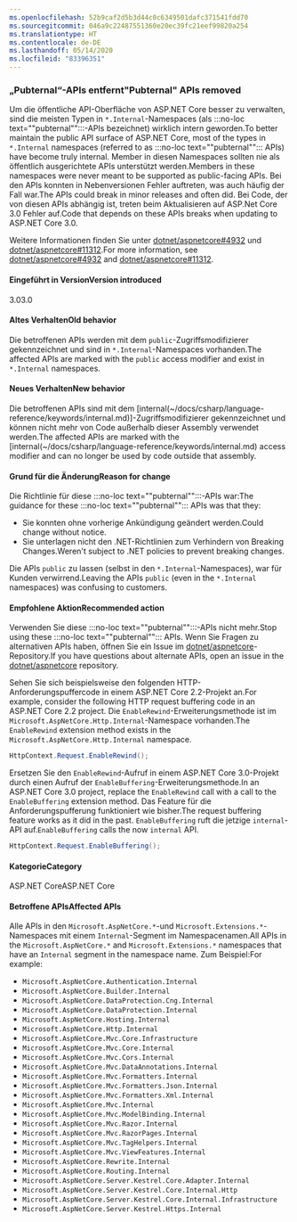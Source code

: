 ```yaml
---
ms.openlocfilehash: 52b9caf2d5b3d44c0c6349501dafc371541fdd70
ms.sourcegitcommit: 046a9c22487551360e20ec39fc21eef99820a254
ms.translationtype: HT
ms.contentlocale: de-DE
ms.lasthandoff: 05/14/2020
ms.locfileid: "83396351"
---
```

### <a name="pubternal-apis-removed"></a><span data-ttu-id="5381c-101">„Pubternal“-APIs entfernt</span><span class="sxs-lookup"><span data-stu-id="5381c-101">"Pubternal" APIs removed</span></span>

<span data-ttu-id="5381c-102">Um die öffentliche API-Oberfläche von ASP.NET Core besser zu verwalten, sind die meisten Typen in `*.Internal`-Namespaces (als :::no-loc text="\"pubternal\"":::-APIs bezeichnet) wirklich intern geworden.</span><span class="sxs-lookup"><span data-stu-id="5381c-102">To better maintain the public API surface of ASP.NET Core, most of the types in `*.Internal` namespaces (referred to as :::no-loc text="\"pubternal\""::: APIs) have become truly internal.</span></span> <span data-ttu-id="5381c-103">Member in diesen Namespaces sollten nie als öffentlich ausgerichtete APIs unterstützt werden.</span><span class="sxs-lookup"><span data-stu-id="5381c-103">Members in these namespaces were never meant to be supported as public-facing APIs.</span></span> <span data-ttu-id="5381c-104">Bei den APIs konnten in Nebenversionen Fehler auftreten, was auch häufig der Fall war.</span><span class="sxs-lookup"><span data-stu-id="5381c-104">The APIs could break in minor releases and often did.</span></span> <span data-ttu-id="5381c-105">Bei Code, der von diesen APIs abhängig ist, treten beim Aktualisieren auf ASP.Net Core 3.0 Fehler auf.</span><span class="sxs-lookup"><span data-stu-id="5381c-105">Code that depends on these APIs breaks when updating to ASP.NET Core 3.0.</span></span>

<span data-ttu-id="5381c-106">Weitere Informationen finden Sie unter [dotnet/aspnetcore#4932](https://github.com/dotnet/aspnetcore/issues/4932) und [dotnet/aspnetcore#11312](https://github.com/dotnet/aspnetcore/issues/11312).</span><span class="sxs-lookup"><span data-stu-id="5381c-106">For more information, see [dotnet/aspnetcore#4932](https://github.com/dotnet/aspnetcore/issues/4932) and [dotnet/aspnetcore#11312](https://github.com/dotnet/aspnetcore/issues/11312).</span></span>

#### <a name="version-introduced"></a><span data-ttu-id="5381c-107">Eingeführt in Version</span><span class="sxs-lookup"><span data-stu-id="5381c-107">Version introduced</span></span>

<span data-ttu-id="5381c-108">3.0</span><span class="sxs-lookup"><span data-stu-id="5381c-108">3.0</span></span>

#### <a name="old-behavior"></a><span data-ttu-id="5381c-109">Altes Verhalten</span><span class="sxs-lookup"><span data-stu-id="5381c-109">Old behavior</span></span>

<span data-ttu-id="5381c-110">Die betroffenen APIs werden mit dem `public`-Zugriffsmodifizierer gekennzeichnet und sind in `*.Internal`-Namespaces vorhanden.</span><span class="sxs-lookup"><span data-stu-id="5381c-110">The affected APIs are marked with the `public` access modifier and exist in `*.Internal` namespaces.</span></span>

#### <a name="new-behavior"></a><span data-ttu-id="5381c-111">Neues Verhalten</span><span class="sxs-lookup"><span data-stu-id="5381c-111">New behavior</span></span>

<span data-ttu-id="5381c-112">Die betroffenen APIs sind mit dem [internal(~/docs/csharp/language-reference/keywords/internal.md)]-Zugriffsmodifizierer gekennzeichnet und können nicht mehr von Code außerhalb dieser Assembly verwendet werden.</span><span class="sxs-lookup"><span data-stu-id="5381c-112">The affected APIs are marked with the [internal(~/docs/csharp/language-reference/keywords/internal.md) access modifier and can no longer be used by code outside that assembly.</span></span>

#### <a name="reason-for-change"></a><span data-ttu-id="5381c-113">Grund für die Änderung</span><span class="sxs-lookup"><span data-stu-id="5381c-113">Reason for change</span></span>

<span data-ttu-id="5381c-114">Die Richtlinie für diese :::no-loc text="\"pubternal\"":::-APIs war:</span><span class="sxs-lookup"><span data-stu-id="5381c-114">The guidance for these :::no-loc text="\"pubternal\""::: APIs was that they:</span></span>

* <span data-ttu-id="5381c-115">Sie konnten ohne vorherige Ankündigung geändert werden.</span><span class="sxs-lookup"><span data-stu-id="5381c-115">Could change without notice.</span></span>
* <span data-ttu-id="5381c-116">Sie unterlagen nicht den .NET-Richtlinien zum Verhindern von Breaking Changes.</span><span class="sxs-lookup"><span data-stu-id="5381c-116">Weren't subject to .NET policies to prevent breaking changes.</span></span>

<span data-ttu-id="5381c-117">Die APIs `public` zu lassen (selbst in den `*.Internal`-Namespaces), war für Kunden verwirrend.</span><span class="sxs-lookup"><span data-stu-id="5381c-117">Leaving the APIs `public` (even in the `*.Internal` namespaces) was confusing to customers.</span></span>

#### <a name="recommended-action"></a><span data-ttu-id="5381c-118">Empfohlene Aktion</span><span class="sxs-lookup"><span data-stu-id="5381c-118">Recommended action</span></span>

<span data-ttu-id="5381c-119">Verwenden Sie diese :::no-loc text="\"pubternal\"":::-APIs nicht mehr.</span><span class="sxs-lookup"><span data-stu-id="5381c-119">Stop using these :::no-loc text="\"pubternal\""::: APIs.</span></span> <span data-ttu-id="5381c-120">Wenn Sie Fragen zu alternativen APIs haben, öffnen Sie ein Issue im [dotnet/aspnetcore](https://github.com/dotnet/aspnetcore/issues)-Repository.</span><span class="sxs-lookup"><span data-stu-id="5381c-120">If you have questions about alternate APIs, open an issue in the [dotnet/aspnetcore](https://github.com/dotnet/aspnetcore/issues) repository.</span></span>

<span data-ttu-id="5381c-121">Sehen Sie sich beispielsweise den folgenden HTTP-Anforderungspuffercode in einem ASP.NET Core 2.2-Projekt an.</span><span class="sxs-lookup"><span data-stu-id="5381c-121">For example, consider the following HTTP request buffering code in an ASP.NET Core 2.2 project.</span></span> <span data-ttu-id="5381c-122">Die `EnableRewind`-Erweiterungsmethode ist im `Microsoft.AspNetCore.Http.Internal`-Namespace vorhanden.</span><span class="sxs-lookup"><span data-stu-id="5381c-122">The `EnableRewind` extension method exists in the `Microsoft.AspNetCore.Http.Internal` namespace.</span></span>

```csharp
HttpContext.Request.EnableRewind();
```

<span data-ttu-id="5381c-123">Ersetzen Sie den `EnableRewind`-Aufruf in einem ASP.NET Core 3.0-Projekt durch einen Aufruf der `EnableBuffering`-Erweiterungsmethode.</span><span class="sxs-lookup"><span data-stu-id="5381c-123">In an ASP.NET Core 3.0 project, replace the `EnableRewind` call with a call to the `EnableBuffering` extension method.</span></span> <span data-ttu-id="5381c-124">Das Feature für die Anforderungspufferung funktioniert wie bisher.</span><span class="sxs-lookup"><span data-stu-id="5381c-124">The request buffering feature works as it did in the past.</span></span> <span data-ttu-id="5381c-125">`EnableBuffering` ruft die jetzige `internal`-API auf.</span><span class="sxs-lookup"><span data-stu-id="5381c-125">`EnableBuffering` calls the now `internal` API.</span></span>

```csharp
HttpContext.Request.EnableBuffering();
```

#### <a name="category"></a><span data-ttu-id="5381c-126">Kategorie</span><span class="sxs-lookup"><span data-stu-id="5381c-126">Category</span></span>

<span data-ttu-id="5381c-127">ASP.NET Core</span><span class="sxs-lookup"><span data-stu-id="5381c-127">ASP.NET Core</span></span>

#### <a name="affected-apis"></a><span data-ttu-id="5381c-128">Betroffene APIs</span><span class="sxs-lookup"><span data-stu-id="5381c-128">Affected APIs</span></span>

<span data-ttu-id="5381c-129">Alle APIs in den `Microsoft.AspNetCore.*`-und `Microsoft.Extensions.*`-Namespaces mit einem `Internal`-Segment im Namespacenamen.</span><span class="sxs-lookup"><span data-stu-id="5381c-129">All APIs in the `Microsoft.AspNetCore.*` and `Microsoft.Extensions.*` namespaces that have an `Internal` segment in the namespace name.</span></span> <span data-ttu-id="5381c-130">Zum Beispiel:</span><span class="sxs-lookup"><span data-stu-id="5381c-130">For example:</span></span>

- `Microsoft.AspNetCore.Authentication.Internal`
- `Microsoft.AspNetCore.Builder.Internal`
- `Microsoft.AspNetCore.DataProtection.Cng.Internal`
- `Microsoft.AspNetCore.DataProtection.Internal`
- `Microsoft.AspNetCore.Hosting.Internal`
- `Microsoft.AspNetCore.Http.Internal`
- `Microsoft.AspNetCore.Mvc.Core.Infrastructure`
- `Microsoft.AspNetCore.Mvc.Core.Internal`
- `Microsoft.AspNetCore.Mvc.Cors.Internal`
- `Microsoft.AspNetCore.Mvc.DataAnnotations.Internal`
- `Microsoft.AspNetCore.Mvc.Formatters.Internal`
- `Microsoft.AspNetCore.Mvc.Formatters.Json.Internal`
- `Microsoft.AspNetCore.Mvc.Formatters.Xml.Internal`
- `Microsoft.AspNetCore.Mvc.Internal`
- `Microsoft.AspNetCore.Mvc.ModelBinding.Internal`
- `Microsoft.AspNetCore.Mvc.Razor.Internal`
- `Microsoft.AspNetCore.Mvc.RazorPages.Internal`
- `Microsoft.AspNetCore.Mvc.TagHelpers.Internal`
- `Microsoft.AspNetCore.Mvc.ViewFeatures.Internal`
- `Microsoft.AspNetCore.Rewrite.Internal`
- `Microsoft.AspNetCore.Routing.Internal`
- `Microsoft.AspNetCore.Server.Kestrel.Core.Adapter.Internal`
- `Microsoft.AspNetCore.Server.Kestrel.Core.Internal.Http`
- `Microsoft.AspNetCore.Server.Kestrel.Core.Internal.Infrastructure`
- `Microsoft.AspNetCore.Server.Kestrel.Https.Internal`

<!--

#### Affected APIs

- `N:Microsoft.AspNetCore.Authentication.Internal`
- `N:Microsoft.AspNetCore.Builder.Internal`
- `N:Microsoft.AspNetCore.DataProtection.Cng.Internal`
- `N:Microsoft.AspNetCore.DataProtection.Internal`
- `N:Microsoft.AspNetCore.Hosting.Internal`
- `N:Microsoft.AspNetCore.Http.Internal`
- `N:Microsoft.AspNetCore.Mvc.Core.Infrastructure`
- `N:Microsoft.AspNetCore.Mvc.Core.Internal`
- `N:Microsoft.AspNetCore.Mvc.Cors.Internal`
- `N:Microsoft.AspNetCore.Mvc.DataAnnotations.Internal`
- `N:Microsoft.AspNetCore.Mvc.Formatters.Internal`
- `N:Microsoft.AspNetCore.Mvc.Formatters.Json.Internal`
- `N:Microsoft.AspNetCore.Mvc.Formatters.Xml.Internal`
- `N:Microsoft.AspNetCore.Mvc.Internal`
- `N:Microsoft.AspNetCore.Mvc.ModelBinding.Internal`
- `N:Microsoft.AspNetCore.Mvc.Razor.Internal`
- `N:Microsoft.AspNetCore.Mvc.RazorPages.Internal`
- `N:Microsoft.AspNetCore.Mvc.TagHelpers.Internal`
- `N:Microsoft.AspNetCore.Mvc.ViewFeatures.Internal`
- `N:Microsoft.AspNetCore.Rewrite.Internal`
- `N:Microsoft.AspNetCore.Routing.Internal`
- `N:Microsoft.AspNetCore.Server.Kestrel.Core.Adapter.Internal`
- `N:Microsoft.AspNetCore.Server.Kestrel.Core.Internal.Http`
- `N:Microsoft.AspNetCore.Server.Kestrel.Core.Internal.Infrastructure`
- `N:Microsoft.AspNetCore.Server.Kestrel.Https.Internal`

-->
